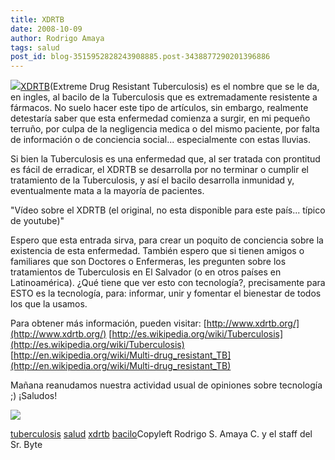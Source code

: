 ```yaml
---
title: XDRTB
date: 2008-10-09
author: Rodrigo Amaya
tags: salud
post_id: blog-3515952828243908885.post-3438877290201396886
---
```


![](http://1.bp.blogspot.com/_ayvorITawE4/SO4iXafv1iI/AAAAAAAABVo/Pt8UhAP_NAQ/s320/header_01.png)[XDRTB](http://www.xdrtb.org/)(Extreme Drug Resistant Tuberculosis) es el
      nombre que se le da, en ingles, al bacilo de la Tuberculosis que es extremadamente resistente
      a fármacos. No suelo hacer este tipo de artículos, sin embargo, realmente detestaría saber que
      esta enfermedad comienza a surgir, en mi pequeño terruño, por culpa de la negligencia medica o del mismo paciente, por falta de
      información o de conciencia social... especialmente con estas lluvias.

Si bien la Tuberculosis es una enfermedad que, al ser tratada con prontitud
      es fácil de erradicar, el XDRTB se desarrolla por no
      terminar o cumplir el tratamiento de la Tuberculosis, y así el bacilo desarrolla
      inmunidad y, eventualmente mata a la mayoría de pacientes.

"Vídeo sobre el XDRTB (el
      original, no esta disponible para este país... típico de
      youtube)"

Espero que esta
      entrada sirva, para crear un poquito de conciencia sobre la existencia de esta enfermedad.
      También espero que si tienen amigos o familiares que son Doctores o Enfermeras, les pregunten
      sobre los tratamientos de Tuberculosis en El Salvador (o en otros países en
      Latinoamérica).
¿Qué tiene que ver esto con tecnología?, precisamente para ESTO es
      la tecnología, para: informar, unir y fomentar el
      bienestar de todos los que la usamos.

Para obtener más
      información, pueden visitar:
[http://www.xdrtb.org/](http://www.xdrtb.org/)
[http://es.wikipedia.org/wiki/Tuberculosis](http://es.wikipedia.org/wiki/Tuberculosis)
[http://en.wikipedia.org/wiki/Multi-drug_resistant_TB](http://en.wikipedia.org/wiki/Multi-drug_resistant_TB)

Mañana reanudamos nuestra actividad usual de opiniones sobre tecnología
      ;)
¡Saludos!

[![](http://ted.streamguys.net/tedprize/badges/story_breaks.gif)](http://www.tedprize.org/nachtwey)

[tuberculosis](http://www.blogalaxia.com/tags/tuberculosis) [salud](http://www.blogalaxia.com/tags/salud) [xdrtb](http://www.blogalaxia.com/tags/xdrtb) [bacilo](http://www.blogalaxia.com/tags/bacilo)Copyleft Rodrigo S. Amaya C. y el staff del Sr.
      Byte